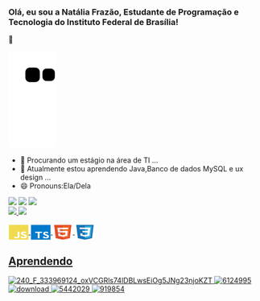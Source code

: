### Olá, eu sou a Natália Frazão, Estudante de Programação e Tecnologia do Instituto Federal de Brasília!
 👋

![Snake animation](https://github.com/rafaballerini/rafaballerini/blob/output/github-contribution-grid-snake.svg)
 
</div>

- 🔭 Procurando um estágio na área de TI ...
- 🌱 Atualmente estou aprendendo Java,Banco de dados MySQL e ux design ...
- 😄 Pronouns:Ela/Dela

<div
<a href="https://instagram.com/nath.frazao" target="_blank"><img src="https://img.shields.io/badge/-Instagram-%23E4405F?style=for-the- badge&logo=instagram&logoColor=white" target="_blank"></a>
<a href="https://discord.gg/ natalitarja#3540 " target="_blank"><img src="https://img.shields.io/badge/Discord-7289DA?style=for-the-badge&logo= discord&logoColor=white" target="_blank"></a>
<a href = "mailto:nataliacunhafrazao@gmail.com"><img src="https://img.shields.io/badge/-Gmail-%23333?style=for-the-badge&logo=gmail&logoColor=white" alvo ="_blank"></a>
</div>

<div>
<a href="https://github.com/nataliacunhafrazao-b">
  <img height="180em" src="https://github-readme-stats.vercel.app/api?username=nataliacunhafrazao-b&show_icons=true&theme=dracula&include_all_commits=true&count_private=true"/>
 <img height="180em" src="https://github-readme-stats.vercel.app/api/top-langs/?username=nataliacunhafrazao-b&layout=compact&langs_count=7&theme=dracula"/> 
</div>


</div>
<div style="display: inline_block"><br>
  <img align="center" alt="Rafa-Js" height="30" width="40" src="https://raw.githubusercontent.com/devicons/devicon/master/icons/javascript/javascript-plain.svg">
  <img align="center" alt="Rafa-Ts" height="30" width="40" src="https://raw.githubusercontent.com/devicons/devicon/master/icons/typescript/typescript-plain.svg">
  <img align="center" alt="Rafa-HTML" height="30" width="40" src="https://raw.githubusercontent.com/devicons/devicon/master/icons/html5/html5-original.svg">
  <img align="center" alt="Rafa-CSS" height="30" width="40" src="https://raw.githubusercontent.com/devicons/devicon/master/icons/css3/css3-original.svg">
</div>

<div>
<h2>Aprendendo</h2>

![240_F_333969124_oxVCGRls74lDBLwsEiOg5JNg23njoKZT](https://user-images.githubusercontent.com/110553454/202836748-01110dd0-1416-4932-ac0a-5583fc003888.jpg)
![6124995](https://user-images.githubusercontent.com/110553454/202836794-e005f16d-8e3a-4e47-a20d-90d4e8b2b5f0.png)
![download](https://user-images.githubusercontent.com/110553454/202837172-bf7f760e-3baf-4aa1-80f3-1791548bfbb2.png)
![5442029](https://user-images.githubusercontent.com/110553454/202864274-9138b907-214c-460f-8802-38eba8eedbe4.png)
![919854](https://user-images.githubusercontent.com/110553454/202864925-d7551ece-e8a7-41a4-a11b-b7ec33d01ddf.png)

</div>
